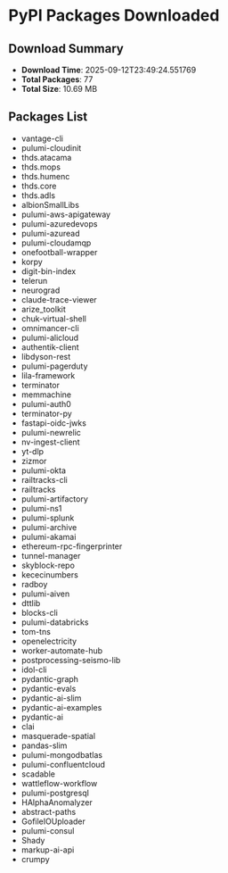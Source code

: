 # PyPI Packages Downloaded

## Download Summary
- **Download Time**: 2025-09-12T23:49:24.551769
- **Total Packages**: 77
- **Total Size**: 10.69 MB

## Packages List
- vantage-cli
- pulumi-cloudinit
- thds.atacama
- thds.mops
- thds.humenc
- thds.core
- thds.adls
- albionSmallLibs
- pulumi-aws-apigateway
- pulumi-azuredevops
- pulumi-azuread
- pulumi-cloudamqp
- onefootball-wrapper
- korpy
- digit-bin-index
- telerun
- neurograd
- claude-trace-viewer
- arize_toolkit
- chuk-virtual-shell
- omnimancer-cli
- pulumi-alicloud
- authentik-client
- libdyson-rest
- pulumi-pagerduty
- lila-framework
- terminator
- memmachine
- pulumi-auth0
- terminator-py
- fastapi-oidc-jwks
- pulumi-newrelic
- nv-ingest-client
- yt-dlp
- zizmor
- pulumi-okta
- railtracks-cli
- railtracks
- pulumi-artifactory
- pulumi-ns1
- pulumi-splunk
- pulumi-archive
- pulumi-akamai
- ethereum-rpc-fingerprinter
- tunnel-manager
- skyblock-repo
- kececinumbers
- radboy
- pulumi-aiven
- dttlib
- blocks-cli
- pulumi-databricks
- tom-tns
- openelectricity
- worker-automate-hub
- postprocessing-seismo-lib
- idol-cli
- pydantic-graph
- pydantic-evals
- pydantic-ai-slim
- pydantic-ai-examples
- pydantic-ai
- clai
- masquerade-spatial
- pandas-slim
- pulumi-mongodbatlas
- pulumi-confluentcloud
- scadable
- wattleflow-workflow
- pulumi-postgresql
- HAlphaAnomalyzer
- abstract-paths
- GofileIOUploader
- pulumi-consul
- Shady
- markup-ai-api
- crumpy
